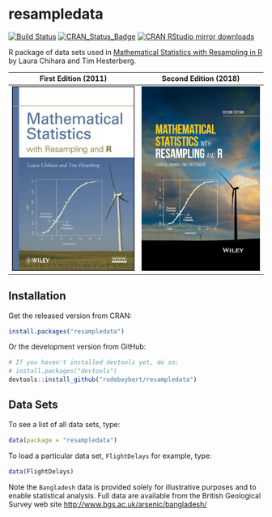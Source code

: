 
<!-- README.md is generated from README.Rmd. Please edit that file -->

# resampledata

[![Build
Status](https://travis-ci.org/rudeboybert/resampledata.png?branch=master)](https://travis-ci.org/rudeboybert/resampledata)
[![CRAN\_Status\_Badge](http://www.r-pkg.org/badges/version/resampledata)](http://cran.r-project.org/package=resampledata)
[![CRAN RStudio mirror
downloads](http://cranlogs.r-pkg.org/badges/resampledata)](http://www.r-pkg.org/pkg/resampledata)

R package of data sets used in [Mathematical Statistics with Resampling
in R](https://sites.google.com/site/chiharahesterberg/) by Laura Chihara
and Tim
Hesterberg.

| First Edition (2011)                                         | Second Edition (2018)                                        |
| ------------------------------------------------------------ | ------------------------------------------------------------ |
| <img src="man/figures/ed1.png" alt="Drawing" width="100%" /> | <img src="man/figures/ed2.png" alt="Drawing" width="100%" /> |

## Installation

Get the released version from CRAN:

``` r
install.packages("resampledata")
```

Or the development version from GitHub:

``` r
# If you haven't installed devtools yet, do so:
# install.packages("devtools")
devtools::install_github("rudeboybert/resampledata")
```

## Data Sets

To see a list of all data sets, type:

``` r
data(package = "resampledata")
```

To load a particular data set, `FlightDelays` for example, type:

``` r
data(FlightDelays)
```

Note the `Bangladesh` data is provided solely for illustrative purposes
and to enable statistical analysis. Full data are available from the
British Geological Survey web site
<http://www.bgs.ac.uk/arsenic/bangladesh/>
